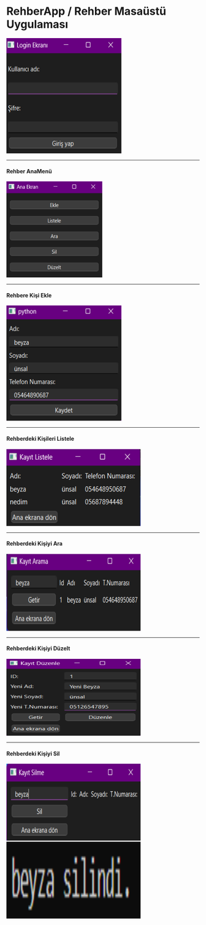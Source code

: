 <h1>RehberApp / Rehber Masaüstü Uygulaması</h1>
<img src="Resimler/loginekranı.png" width="300" height="300" alt="Örnek Resim"/>
<hr /><b><h4>Rehber AnaMenü </h4></b>
<img src="Resimler/anaekran.png" width="250" height="250" alt="Örnek Resim"/>




<hr /><b><h4>Rehbere Kişi Ekle</h4></b>
<img src="Resimler/eklebu.png" width="300" height="300" alt="Örnek Resim"/>
<hr /><b><h4>Rehberdeki Kişileri Listele </h4></b>
<img src="Resimler/listelebu.png" width="350" height="200" alt="Örnek Resim"/>
<hr /><b><h4>Rehberdeki Kişiyi Ara</h4></b>
<img src="Resimler/aramabu.png" width="350" height="200" alt="Örnek Resim"/>
<hr /><b><h4>Rehberdeki Kişiyi Düzelt</h4></b>
<img src="Resimler/duzeltbu.png" width="350" height="200" alt="Örnek Resim"/>
<hr /><b><h4>Rehberdeki Kişiyi Sil</h4></b>
<img src="Resimler/silbu.png" width="350" height="200" alt="Örnek Resim"/>
<img src="Resimler/silindi.png" width="350" height="200" alt="Örnek Resim"/>

